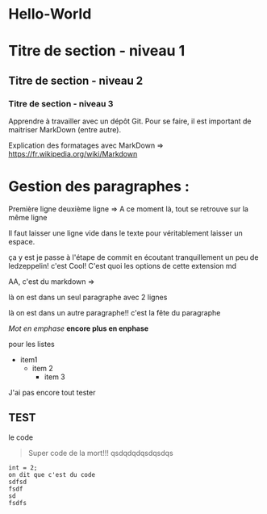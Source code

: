 # Hello-World
# Titre de section - niveau 1
## Titre de section - niveau 2
### Titre de section - niveau 3

Apprendre à travailler avec un dépôt Git. Pour se faire, il est important de maitriser MarkDown (entre autre).

Explication des formatages avec MarkDown => https://fr.wikipedia.org/wiki/Markdown

# Gestion des paragraphes : 

Première ligne
deuxième ligne
=> A ce moment là, tout se retrouve sur la même ligne

Il faut laisser une ligne vide dans le texte pour véritablement laisser un espace.


ça y est je passe à l'étape de commit en écoutant tranquillement un peu de ledzeppelin!
c'est Cool!
C'est quoi les options de cette extension md

AA, c'est du markdown => 

là on est dans un seul paragraphe
avec 2 lignes

là on est dans un autre paragraphe!!
c'est la fête du paragraphe

*Mot en emphase*
**encore plus en enphase**

pour les listes
* item1
  * item 2
      * item 3


J'ai pas encore tout tester

TEST
----

le code 
> Super code de la mort!!!
> qsdqdqdqsdqsdqs

    int = 2;
    on dit que c'est du code
    sdfsd
    fsdf
    sd
    fsdfs

